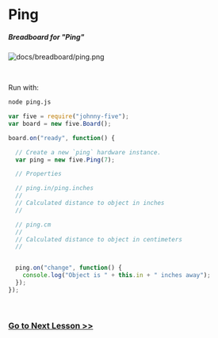 <!--remove-start-->

# Ping

<!--remove-end-->






##### Breadboard for "Ping"



![docs/breadboard/ping.png](http://i.imgur.com/agyKcet.png)<br>



&nbsp;




Run with:
```bash
node ping.js
```


```javascript
var five = require("johnny-five");
var board = new five.Board();

board.on("ready", function() {

  // Create a new `ping` hardware instance.
  var ping = new five.Ping(7);

  // Properties

  // ping.in/ping.inches
  //
  // Calculated distance to object in inches
  //

  // ping.cm
  //
  // Calculated distance to object in centimeters
  //


  ping.on("change", function() {
    console.log("Object is " + this.in + " inches away");
  });
});

```




&nbsp;

### [Go to Next Lesson >>](../holiday_lights/)